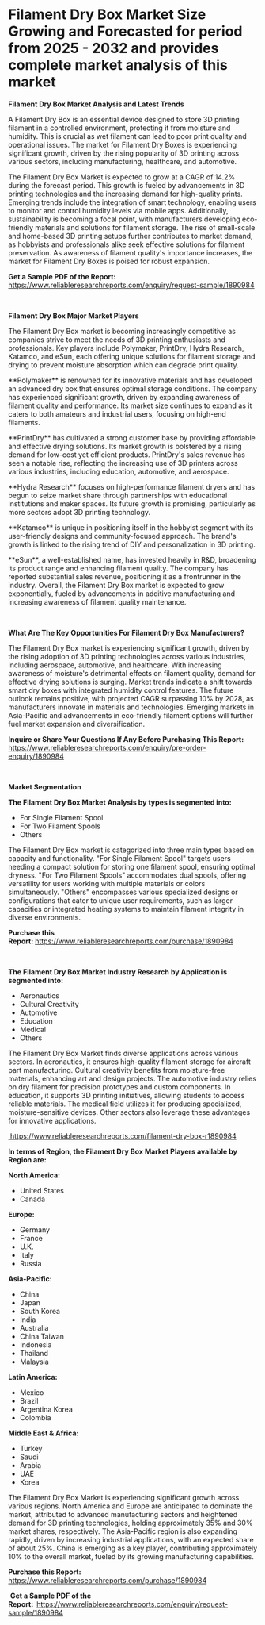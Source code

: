 <p><h1>Filament Dry Box Market Size Growing and Forecasted for period from 2025 - 2032 and provides complete market analysis of this market</h1></p><p><strong>Filament Dry Box Market Analysis and Latest Trends</strong></p>
<p><p>A Filament Dry Box is an essential device designed to store 3D printing filament in a controlled environment, protecting it from moisture and humidity. This is crucial as wet filament can lead to poor print quality and operational issues. The market for Filament Dry Boxes is experiencing significant growth, driven by the rising popularity of 3D printing across various sectors, including manufacturing, healthcare, and automotive. </p><p>The Filament Dry Box Market is expected to grow at a CAGR of 14.2% during the forecast period. This growth is fueled by advancements in 3D printing technologies and the increasing demand for high-quality prints. Emerging trends include the integration of smart technology, enabling users to monitor and control humidity levels via mobile apps. Additionally, sustainability is becoming a focal point, with manufacturers developing eco-friendly materials and solutions for filament storage. The rise of small-scale and home-based 3D printing setups further contributes to market demand, as hobbyists and professionals alike seek effective solutions for filament preservation. As awareness of filament quality's importance increases, the market for Filament Dry Boxes is poised for robust expansion.</p></p>
<p><strong>Get a Sample PDF of the Report:&nbsp;</strong> <a href="https://www.reliableresearchreports.com/enquiry/request-sample/1890984?utm_campaign=2652&utm_medium=2&utm_source=Github&utm_content=ia&utm_term=16042025&utm_id=filament-dry-box">https://www.reliableresearchreports.com/enquiry/request-sample/1890984</a></p>
<p>&nbsp;</p>
<p><strong>Filament Dry Box Major Market Players</strong></p>
<p><p>The Filament Dry Box market is becoming increasingly competitive as companies strive to meet the needs of 3D printing enthusiasts and professionals. Key players include Polymaker, PrintDry, Hydra Research, Katamco, and eSun, each offering unique solutions for filament storage and drying to prevent moisture absorption which can degrade print quality.</p><p>**Polymaker** is renowned for its innovative materials and has developed an advanced dry box that ensures optimal storage conditions. The company has experienced significant growth, driven by expanding awareness of filament quality and performance. Its market size continues to expand as it caters to both amateurs and industrial users, focusing on high-end filaments.</p><p>**PrintDry** has cultivated a strong customer base by providing affordable and effective drying solutions. Its market growth is bolstered by a rising demand for low-cost yet efficient products. PrintDry's sales revenue has seen a notable rise, reflecting the increasing use of 3D printers across various industries, including education, automotive, and aerospace.</p><p>**Hydra Research** focuses on high-performance filament dryers and has begun to seize market share through partnerships with educational institutions and maker spaces. Its future growth is promising, particularly as more sectors adopt 3D printing technology.</p><p>**Katamco** is unique in positioning itself in the hobbyist segment with its user-friendly designs and community-focused approach. The brand's growth is linked to the rising trend of DIY and personalization in 3D printing.</p><p>**eSun**, a well-established name, has invested heavily in R&D, broadening its product range and enhancing filament quality. The company has reported substantial sales revenue, positioning it as a frontrunner in the industry. Overall, the Filament Dry Box market is expected to grow exponentially, fueled by advancements in additive manufacturing and increasing awareness of filament quality maintenance.</p></p>
<p>&nbsp;</p>
<p><strong>What Are The Key Opportunities For Filament Dry Box Manufacturers?</strong></p>
<p><p>The Filament Dry Box market is experiencing significant growth, driven by the rising adoption of 3D printing technologies across various industries, including aerospace, automotive, and healthcare. With increasing awareness of moisture's detrimental effects on filament quality, demand for effective drying solutions is surging. Market trends indicate a shift towards smart dry boxes with integrated humidity control features. The future outlook remains positive, with projected CAGR surpassing 10% by 2028, as manufacturers innovate in materials and technologies. Emerging markets in Asia-Pacific and advancements in eco-friendly filament options will further fuel market expansion and diversification.</p></p>
<p><strong>Inquire or Share Your Questions If Any Before Purchasing This Report:</strong> <a href="https://www.reliableresearchreports.com/enquiry/pre-order-enquiry/1890984?utm_campaign=2652&utm_medium=2&utm_source=Github&utm_content=ia&utm_term=16042025&utm_id=filament-dry-box">https://www.reliableresearchreports.com/enquiry/pre-order-enquiry/1890984</a></p>
<p>&nbsp;</p>
<p><strong>Market Segmentation</strong></p>
<p><strong>The Filament Dry Box Market Analysis by types is segmented into:</strong></p>
<p><ul><li>For Single Filament Spool</li><li>For Two Filament Spools</li><li>Others</li></ul></p>
<p><p>The Filament Dry Box market is categorized into three main types based on capacity and functionality. "For Single Filament Spool" targets users needing a compact solution for storing one filament spool, ensuring optimal dryness. "For Two Filament Spools" accommodates dual spools, offering versatility for users working with multiple materials or colors simultaneously. "Others" encompasses various specialized designs or configurations that cater to unique user requirements, such as larger capacities or integrated heating systems to maintain filament integrity in diverse environments.</p></p>
<p><strong>Purchase this Report:&nbsp;</strong><a href="https://www.reliableresearchreports.com/purchase/1890984?utm_campaign=2652&utm_medium=2&utm_source=Github&utm_content=ia&utm_term=16042025&utm_id=filament-dry-box">https://www.reliableresearchreports.com/purchase/1890984</a></p>
<p>&nbsp;</p>
<p><strong>The Filament Dry Box Market Industry Research by Application is segmented into:</strong></p>
<p><ul><li>Aeronautics</li><li>Cultural Creativity</li><li>Automotive</li><li>Education</li><li>Medical</li><li>Others</li></ul></p>
<p><p>The Filament Dry Box Market finds diverse applications across various sectors. In aeronautics, it ensures high-quality filament storage for aircraft part manufacturing. Cultural creativity benefits from moisture-free materials, enhancing art and design projects. The automotive industry relies on dry filament for precision prototypes and custom components. In education, it supports 3D printing initiatives, allowing students to access reliable materials. The medical field utilizes it for producing specialized, moisture-sensitive devices. Other sectors also leverage these advantages for innovative applications.</p></p>
<p><a href="https://www.reliableresearchreports.com/filament-dry-box-r1890984?utm_campaign=2652&utm_medium=2&utm_source=Github&utm_content=ia&utm_term=16042025&utm_id=filament-dry-box">&nbsp;https://www.reliableresearchreports.com/filament-dry-box-r1890984</a></p>
<p><strong>In terms of Region, the Filament Dry Box Market Players available by Region are:</strong></p>
<p>
    <p> <strong> North America: </strong>
        <ul>
            <li>United States</li>
            <li>Canada</li>
        </ul>
        </p> 
    <p> <strong> Europe: </strong>
        <ul>
            <li>Germany</li>
            <li>France</li>
            <li>U.K.</li>
            <li>Italy</li>
            <li>Russia</li>
        </ul>
        </p> 
    <p> <strong> Asia-Pacific: </strong>
        <ul>
            <li>China</li>
            <li>Japan</li>
            <li>South Korea</li>
            <li>India</li>
            <li>Australia</li>
            <li>China Taiwan</li>
            <li>Indonesia</li>
            <li>Thailand</li>
            <li>Malaysia</li>
        </ul>
        </p> 
    <p> <strong> Latin America: </strong>
        <ul>
            <li>Mexico</li>
            <li>Brazil</li>
            <li>Argentina Korea</li>
            <li>Colombia</li>
        </ul>
        </p> 
    <p> <strong> Middle East & Africa: </strong>
        <ul>
            <li>Turkey</li>
            <li>Saudi</li>
            <li>Arabia</li>
            <li>UAE</li>
            <li>Korea</li>
        </ul>
    </p>
    </p>
<p><p>The Filament Dry Box Market is experiencing significant growth across various regions. North America and Europe are anticipated to dominate the market, attributed to advanced manufacturing sectors and heightened demand for 3D printing technologies, holding approximately 35% and 30% market shares, respectively. The Asia-Pacific region is also expanding rapidly, driven by increasing industrial applications, with an expected share of about 25%. China is emerging as a key player, contributing approximately 10% to the overall market, fueled by its growing manufacturing capabilities.</p></p>
<p><strong>Purchase this Report: </strong><a href="https://www.reliableresearchreports.com/purchase/1890984?utm_campaign=2652&utm_medium=2&utm_source=Github&utm_content=ia&utm_term=16042025&utm_id=filament-dry-box">https://www.reliableresearchreports.com/purchase/1890984</a></p>
<p>&nbsp;<strong>Get a Sample PDF of the Report:&nbsp;&nbsp;</strong><a href="https://www.reliableresearchreports.com/enquiry/request-sample/1890984?utm_campaign=2652&utm_medium=2&utm_source=Github&utm_content=ia&utm_term=16042025&utm_id=filament-dry-box">https://www.reliableresearchreports.com/enquiry/request-sample/1890984</a></p>
<p><strong></strong></p>
<p><p></p><p></p><p></p></p>